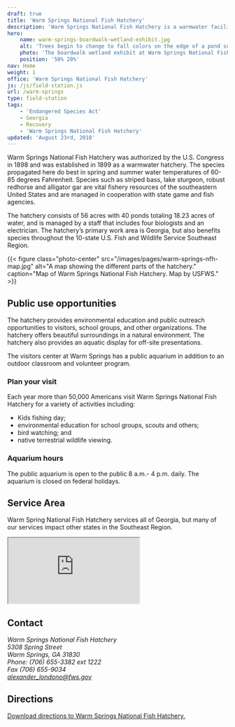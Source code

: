 ```yaml
---
draft: true
title: 'Warm Springs National Fish Hatchery'
description: 'Warm Springs National Fish Hatchery is a warmwater facility that propagates species including striped bass, lake sturgeon, robust redhorse and alligator gar.'
hero:
    name: warm-springs-boardwalk-wetland-exhibit.jpg
    alt: 'Trees begin to change to fall colors on the edge of a pond surrounded by a boardwalk.'
    photo: 'The boardwalk wetland exhibit at Warm Springs National Fish Hatchery. Photo by USFWS.'
    position: '50% 20%'
nav: Home
weight: 1
office: 'Warm Springs National Fish Hatchery'
js: /js/field-station.js
url: /warm-springs
type: field-station
tags:
    - 'Endangered Species Act'
    - Georgia
    - Recovery
    - 'Warm Springs National Fish Hatchery'
updated: 'August 23rd, 2018'
---
```


Warm Springs National Fish Hatchery was authorized by the U.S. Congress in 1898 and was established in 1899 as a warmwater hatchery. The species propagated here do best in spring and summer water temperatures of 60-85 degrees Fahrenheit. Species such as striped bass, lake sturgeon, robust redhorse and alligator gar are vital fishery resources of the southeastern United States and are managed in cooperation with state game and fish agencies.

The hatchery consists of 56 acres with 40 ponds totaling 18.23 acres of water, and is managed by a staff that includes four biologists and an electrician. The hatchery’s primary work area is Georgia, but also benefits species throughout the 10-state U.S. Fish and Wildlife Service Southeast Region.

{{< figure class="photo-center" src="/images/pages/warm-springs-nfh-map.jpg" alt="A map showing the different parts of the hatchery." caption="Map of Warm Springs National Fish Hatchery. Map by USFWS." >}}

## Public use opportunities

The hatchery provides environmental education and public outreach opportunities to visitors, school groups, and other organizations. The hatchery offers beautiful surroundings in a natural environment. The hatchery also provides an aquatic display for off-site presentations.

The visitors center at Warm Springs has a public aquarium in addition to an outdoor classroom and volunteer program.

### Plan your visit

Each year more than 50,000 Americans visit Warm Springs National Fish Hatchery for a variety of activities including:

- Kids fishing day;
- environmental education for school groups, scouts and others;
- bird watching; and
- native terrestrial wildlife viewing.

### Aquarium hours

The public aquarium is open to the public 8 a.m.- 4 p.m. daily. The aquarium is closed on federal holidays.

## Service Area

Warm Spring National Fish Hatchery services all of Georgia, but many of our services impact other states in the Southeast Region.

<iframe src="https://usfws.github.io/southeast-mega-map/?state=Georgia" class="state-map" title="Find a local field station"></iframe>

## Contact

<address>
  Warm Springs National Fish Hatchery <br>
  5308 Spring Street <br>
  Warm Springs, GA 31830 <br>
  Phone: (706) 655-3382 ext 1222<br>
  Fax (706) 655-9034 <br>
  <a href="mailto:alexander_londono@fws.gov">alexander_londono@fws.gov</a>
</address>

## Directions

[Download directions to Warm Springs National Fish Hatchery.](https://www.google.com/maps/dir//Warm+Springs+National+Fish+Hatchery,+5308+Spring+St,+Warm+Springs,+GA+31830/@32.8846674,-84.6753886,17z/data=!4m8!4m7!1m0!1m5!1m1!1s0x88f35eb09d505cc9:0x7c27f02104358da1!2m2!1d-84.6731999!2d32.8846674)  

<br><br>

